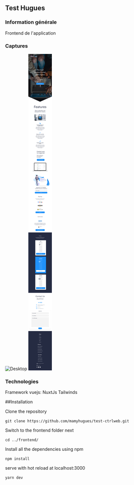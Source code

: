 ## Test Hugues

### Information générale

Frontend de l'application

### Captures
![Desktop](https://github.com/mamyhugues/test-ctrlweb/blob/master/static/images/screenshot-deskt.png)
![Mobile](https://github.com/mamyhugues/test-ctrlweb/blob/master/static/images/screenshot-mobile.png)

### Technologies
Framework vuejs: NuxtJs
Tailwinds


##Installation

Clone the repository

    git clone https://github.com/mamyhugues/test-ctrlweb.git


Switch to the frontend folder next

    cd ../frontend/

Install all the dependencies using npm

    npm install

serve with hot reload at localhost:3000

    yarn dev